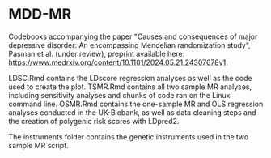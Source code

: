 # MDD-MR
Codebooks accompanying the paper "Causes and consequences of major depressive disorder: An encompassing Mendelian randomization study", Pasman et al. (under review), preprint available here: https://www.medrxiv.org/content/10.1101/2024.05.21.24307678v1. 

LDSC.Rmd contains the LDscore regression analyses as well as the code used to create the plot. TSMR.Rmd contains all two sample MR analyses, including sensitivity analyses and chunks of code ran on the Linux command line. OSMR.Rmd contains the one-sample MR and OLS regression analyses conducted in the UK-Biobank, as well as data cleaning steps and the creation of polygenic risk scores with LDpred2. 

The instruments folder contains the genetic instruments used in the two sample MR script.
